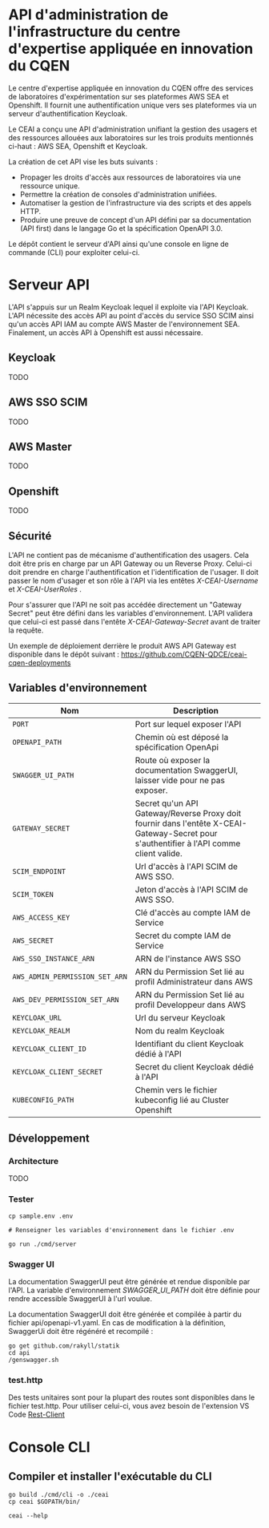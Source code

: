 # API d'administration de l'infrastructure du centre d'expertise appliquée en innovation du CQEN

Le centre d'expertise appliquée en innovation du CQEN offre des services de laboratoires d'expérimentation sur ses plateformes AWS SEA et Openshift. Il fournit une authentification unique vers ses plateformes via un serveur d'authentification Keycloak.

Le CEAI a conçu une API d'administration unifiant la gestion des usagers et des ressources allouées aux laboratoires sur les trois produits mentionnés ci-haut : AWS SEA, Openshift et Keycloak.

La création de cet API vise les buts suivants :

 * Propager les droits d'accès aux ressources de laboratoires via une ressource unique.
 * Permettre la création de consoles d'administration unifiées.
 * Automatiser la gestion de l'infrastructure via des scripts et des appels HTTP.
 * Produire une preuve de concept d'un API défini par sa documentation (API first) dans le langage Go et la spécification OpenAPI 3.0.

Le dépôt contient le serveur d'API ainsi qu'une console en ligne de commande (CLI) pour exploiter celui-ci.

# Serveur API

L'API s'appuis sur un Realm Keycloak lequel il exploite via l'API Keycloak. L'API nécessite des accès API au point d'accès du service SSO SCIM ainsi qu'un accès API IAM au compte AWS Master de l'environnement SEA. Finalement, un accès API à Openshift est aussi nécessaire.

## Keycloak

TODO

## AWS SSO SCIM

TODO

## AWS Master

TODO

## Openshift

TODO


## Sécurité

L'API ne contient pas de mécanisme d'authentification des usagers. Cela doit être pris en charge par un API Gateway ou un Reverse Proxy. Celui-ci doit prendre en charge l'authentification et l'identification de l'usager. Il doit passer le nom d'usager et son rôle à l'API via les entêtes _X-CEAI-Username_ et _X-CEAI-UserRoles_ .

Pour s'assurer que l'API ne soit pas accédée directement un "Gateway Secret" peut être défini dans les variables d'environnement. L'API validera que celui-ci est passé dans l'entête _X-CEAI-Gateway-Secret_ avant de traiter la requête.

Un exemple de déploiement derrière le produit AWS API Gateway est disponible dans le dépôt suivant : https://github.com/CQEN-QDCE/ceai-cqen-deployments

## Variables d'environnement

| Nom                           | Description                                                   |
| ----------------------------  | ------------------------------------------------------------- |
| `PORT`                        | Port sur lequel exposer l'API                                 |
| `OPENAPI_PATH`                | Chemin où est déposé la spécification OpenApi
| `SWAGGER_UI_PATH`             | Route où exposer la documentation SwaggerUI, laisser vide pour ne pas exposer.
| `GATEWAY_SECRET`              | Secret qu'un API Gateway/Reverse Proxy doit fournir dans l'entête X-CEAI-Gateway-Secret pour s'authentifier à l'API comme client valide.
| `SCIM_ENDPOINT`               | Url d'accès à l'API SCIM de AWS SSO.
| `SCIM_TOKEN`                  | Jeton d'accès à l'API SCIM de AWS SSO.
| `AWS_ACCESS_KEY`              | Clé d'accès au compte IAM de Service 
| `AWS_SECRET`                  | Secret du compte IAM de Service
| `AWS_SSO_INSTANCE_ARN`        | ARN de l'instance AWS SSO
| `AWS_ADMIN_PERMISSION_SET_ARN`| ARN du Permission Set lié au profil Administrateur dans AWS
| `AWS_DEV_PERMISSION_SET_ARN`  | ARN du Permission Set lié au profil Developpeur dans AWS
| `KEYCLOAK_URL`                | Url du serveur Keycloak
| `KEYCLOAK_REALM`              | Nom du realm Keycloak
| `KEYCLOAK_CLIENT_ID`          | Identifiant du client Keycloak dédié à l'API
| `KEYCLOAK_CLIENT_SECRET`      | Secret du client Keycloak dédié à l'API
| `KUBECONFIG_PATH`             | Chemin vers le fichier kubeconfig lié au Cluster Openshift

## Développement

### Architecture

TODO

### Tester

```
cp sample.env .env

# Renseigner les variables d'environnement dans le fichier .env

go run ./cmd/server
```

### Swagger UI

La documentation SwaggerUI peut être générée et rendue disponible par l'API. La variable d'environnement _SWAGGER_UI_PATH_ doit être définie pour rendre accessible SwaggerUI à l'url voulue.
 
La documentation SwaggerUI doit être générée et compilée à partir du fichier api/openapi-v1.yaml. En cas de modification à la définition, SwaggerUi doit être régénéré et recompilé :
 
```
go get github.com/rakyll/statik
cd api
/genswagger.sh
```

### test.http

Des tests unitaires sont pour la plupart des routes sont disponibles dans le fichier test.http. Pour utiliser celui-ci, vous avez besoin de l'extension VS Code [Rest-Client](https://marketplace.visualstudio.com/items?itemName=humao.rest-client)

# Console CLI

## Compiler et installer l'exécutable du CLI

```
go build ./cmd/cli -o ./ceai
cp ceai $GOPATH/bin/

ceai --help
```
